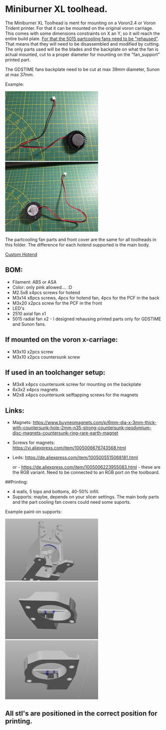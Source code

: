 # Miniburner XL toolhead.

The Miniburner XL Toolhead is ment for mounting on a Voron2.4 or Voron Trident printer. For that it can be mounted on the original voron carriage. This comes with some dimensions constraints on X an Y, so it will reach the entire build plate. [For that the 5015 partcooling fans need to be "rehaused"](https://youtu.be/SxsvMOHyB7k). That means that they will need to be disassembled and modified by cutting. The only parts used will be the blades and the backplate on what the fan is actual mounted, cut to a proper diameter for mounting on the "fan_support" printed part.

The GDSTIME fans backplate need to be cut at max 39mm diameter, Sunon at max 37mm.

Example:

<img src="../../Images/PartCooling_Fan_01.jpg?raw=true" width="300" />  <img src="../../Images/PartCooling_Fan_02.jpg?raw=true" width="300" />

The partcooling fan parts and front cover are the same for all toolheads in this folder. The difference for each hotend supported is the main body.

[Custom Hotend](../For_Volcano_Lenght_Nozzle/Custom_Hotend.md)

## BOM:
- Filament: ABS or ASA
- Color: only pink allowed.... :D
- M2.5x8 x4pcs  screws for hotend
- M3x14  x8pcs  screws, 4pcs for hotend fan, 4pcs for the PCF in the back
- M3x20  x2pcs  screw for the PCF in the front
- LED's
- 2510 axial fan x1
- 5015 radial fan x2 - I designed rehausing printed parts only for GDSTIME and Sunon fans.

## If mounted on the voron x-carriage:
- M3x10  x2pcs screw
- M3x10  x2pcs countersunk screw

## If used in an toolchanger setup:
- M3x8   x4pcs countersunk screw for mounting on the backplate
- 6x3x2  x4pcs magnets
- M2x8   x4pcs countersunk selftapping screws for the magnets

## Links:
- Magnets:  https://www.buyneomagnets.com/p/6mm-dia-x-3mm-thick-with-countersunk-hole-2mm-n35-strong-countersunk-neodymium-disc-magnets-countersunk-ring-rare-earth-magnet
- Screws for magnets: https://vi.aliexpress.com/item/1005006676743568.html
- Leds:  https://de.aliexpress.com/item/1005005515068181.html

  or - https://de.aliexpress.com/item/1005006223955083.html - these are the RGB variant. Need to be connected to an RGB port on the toolboard.

##Printing:
- 4 walls, 5 tops and bottoms, 40-50% infill.
- Supports: maybe, depends on your slicer settings. The main body parts and the part cooling fan covers could need some suports.

Example paint-on supports:

<img src="../../Images/Paint-On_Supports_01.jpg?raw=true" width="300" />  <img src="../../Images/Paint-On_Supports_02.jpg?raw=true" width="300" />  <img src="../../Images/Paint-On_Supports_03.jpg?raw=true" width="300" />

## All stl's are positioned in the correct position for printing.






